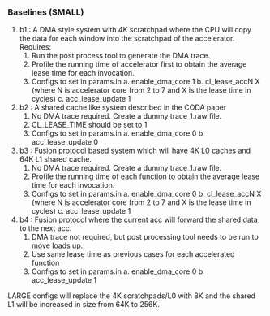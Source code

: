 ### Baselines (SMALL)
1. b1 : A DMA style system with 4K scratchpad where the CPU will copy the data for each window into the scratchpad of the accelerator. Requires:
    1. Run the post process tool to generate the DMA trace.
    2. Profile the running time of accelerator first to obtain the average lease time for each invocation. 
    3. Configs to set in params.in
        a. enable_dma_core 1
        b. cl_lease_accN X (where N is accelerator core from 2 to 7 and X is the lease time in cycles)
        c. acc_lease_update 1
2. b2 : A shared cache like system described in the CODA paper
    1. No DMA trace required. Create a dummy trace_1.raw file.
    2. CL_LEASE_TIME should be set to 1
    3. Configs to set in params.in
        a. enable_dma_core 0
        b. acc_lease_update 0
3. b3 : Fusion protocol based system which will have 4K L0 caches and 64K L1 shared cache. 
    1. No DMA trace required. Create a dummy trace_1.raw file.
    2. Profile the running time of each function to obtain the average lease time for each invocation.
    3. Configs to set in params.in
        a. enable_dma_core 0
        b. cl_lease_accN X (where N is accelerator core from 2 to 7 and X is the lease time in cycles)
        c. acc_lease_update 1
4. b4 : Fusion protocol where the current acc will forward the shared data to the next acc. 
    1. DMA trace not required, but post processing tool needs to be run to move loads up.
    2. Use same lease time as previous cases for each accelerated function
    3. Configs to set in params.in
        a. enable_dma_core 0
        b. acc_lease_update 1

LARGE configs will replace the 4K scratchpads/L0 with 8K and the shared L1 will be increased in size from 64K to 256K.
